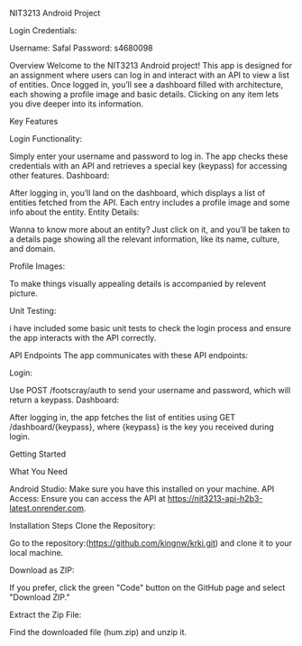 NIT3213 Android Project

Login Credentials:

Username: Safal
Password: s4680098


Overview
Welcome to the NIT3213 Android project! This app is designed for an assignment where users can log in and interact with an API to view a list of entities. Once logged in, you’ll see a dashboard filled with architecture, each showing a profile image and basic details. Clicking on any item lets you dive deeper into its information.

Key Features

Login Functionality:

Simply enter your username and password to log in. The app checks these credentials with an API and retrieves a special key (keypass) for accessing other features.
Dashboard:

After logging in, you’ll land on the dashboard, which displays a list of entities fetched from the API. Each entry includes a profile image and some info about the entity.
Entity Details:

Wanna to know more about an entity? Just click on it, and you’ll be taken to a details page showing all the relevant information, like its name, culture, and domain.


Profile Images:

To make things visually appealing details is accompanied by relevent  picture.

Unit Testing:

i have  included some basic unit tests to check the login process and ensure the app interacts with the API correctly.

API Endpoints
The app communicates with these API endpoints:

Login:

Use POST /footscray/auth to send your username and password, which will return a keypass.
Dashboard:

After logging in, the app fetches the list of entities using GET /dashboard/{keypass}, where {keypass} is the key you received during login.

Getting Started

What You Need

Android Studio: Make sure you have this installed on your machine.
API Access: Ensure you can access the API at https://nit3213-api-h2b3-latest.onrender.com.

Installation Steps
Clone the Repository:

Go to the repository:(https://github.com/kingnw/krki.git) and clone it to your local machine.

Download as ZIP:

If you prefer, click the green "Code" button on the GitHub page and select "Download ZIP."

Extract the Zip File:

Find the downloaded file (hum.zip) and unzip it.


